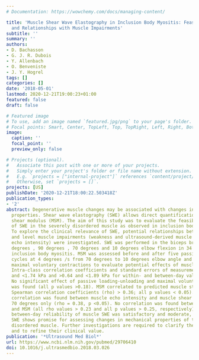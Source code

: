 ```yaml
---
# Documentation: https://wowchemy.com/docs/managing-content/

title: 'Muscle Shear Wave Elastography in Inclusion Body Myositis: Feasibility, Reliability
  and Relationships with Muscle Impairments'
subtitle: ''
summary: ''
authors:
- D. Bachasson
- G. J. R. Dubois
- Y. Allenbach
- O. Benveniste
- J. Y. Hogrel
tags: []
categories: []
date: '2018-05-01'
lastmod: 2020-12-21T19:00:23+01:00
featured: false
draft: false

# Featured image
# To use, add an image named `featured.jpg/png` to your page's folder.
# Focal points: Smart, Center, TopLeft, Top, TopRight, Left, Right, BottomLeft, Bottom, BottomRight.
image:
  caption: ''
  focal_point: ''
  preview_only: false

# Projects (optional).
#   Associate this post with one or more of your projects.
#   Simply enter your project's folder or file name without extension.
#   E.g. `projects = ["internal-project"]` references `content/project/deep-learning/index.md`.
#   Otherwise, set `projects = []`.
projects: [US]
publishDate: '2020-12-21T18:00:22.503418Z'
publication_types:
- '2'
abstract: Degenerative muscle changes may be associated with changes in muscle mechanical
  properties. Shear wave elastography (SWE) allows direct quantification of muscle
  shear modulus (MSM). The aim of this study was to evaluate the feasibility and reliability
  of SWE in the severely disordered muscle as observed in inclusion body myositis.
  To explore the clinical relevance of SWE, potential relationships between MSM values
  and level muscle impairments (weakness and ultrasound-derived muscle thickness and
  echo intensity) were investigated. SWE was performed in the biceps brachii at 100
  degrees , 90 degrees , 70 degrees and 10 degrees elbow flexion in 34 patients with
  inclusion body myositis. MSM was assessed before and after five passive stretch-shortening
  cycles at 4 degrees /s from 70 degrees to 10 degrees elbow angle and after three
  maximal voluntary contractions to evaluate potential effects of muscle pre-conditioning.
  Intra-class correlation coefficients and standard errors of measurements were >0.83
  and <1.74 kPa and >0.64 and <1.89 kPa for within- and between-day values, respectively.
  No significant effect of passive loading-unloading and maximal voluntary contractions
  was found (all p values >0.18). MSM correlated to predicted muscle strength (all
  Spearman correlation coefficients (rho) > 0.36; all p values < 0.05). A significant
  correlation was found between muscle echo intensity and muscle shear modulus at
  70 degrees only (rho = 0.38, p <0.05). No correlation was found between muscle thickness
  and MSM (all rho values > 0.23 and all p values > 0.25, respectively). Within- and
  between-day reliability of muscle SWE was satisfactory and moderate, respectively.
  SWE shows promise for assessing changes in mechanical properties of the severely
  disordered muscle. Further investigations are required to clarify these findings
  and to refine their clinical value.
publication: '*Ultrasound Med Biol*'
url: https://www.ncbi.nlm.nih.gov/pubmed/29706410
doi: 10.1016/j.ultrasmedbio.2018.03.026
---
```

